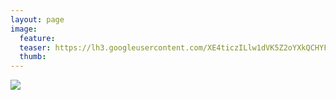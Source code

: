 ```yaml
---
layout: page
image:
  feature:
  teaser: https://lh3.googleusercontent.com/XE4ticzILlw1dVK5Z2oYXkQCHYFh4mjijIb5NxIIGlA=w245
  thumb:
---
```


[![](https://lh3.googleusercontent.com/qRHid6B1gTCEFS75ejvCbEuv-9XoRnBpewQ9Tl0DL9w=w800)](https://lh3.googleusercontent.com/qRHid6B1gTCEFS75ejvCbEuv-9XoRnBpewQ9Tl0DL9w=s0)


